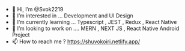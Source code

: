 
- 👋 Hi, I’m @Svok2219
- 👀 I’m interested in ... Development and UI Design
- 🌱 I’m currently learning ... Typescript , JEST , Redux , React Native
- 💞️ I’m looking to work on .... MERN , NEXT JS , React Native Android Project
- 📫 How to reach me ? https://shuvokoiri.netlify.app/


